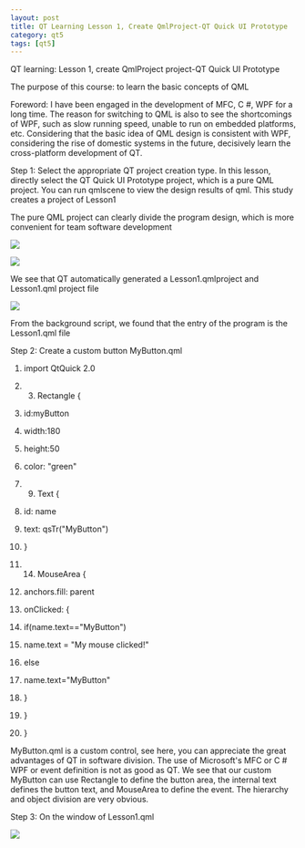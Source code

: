 ```yaml
---
layout: post
title: QT Learning Lesson 1, Create QmlProject-QT Quick UI Prototype
category: qt5
tags: [qt5]
---
```

QT learning: Lesson 1, create QmlProject project-QT Quick UI Prototype

The purpose of this course: to learn the basic concepts of QML

Foreword: I have been engaged in the development of MFC, C \#, WPF for a long time. The reason for switching to QML is also to see the shortcomings of WPF, such as slow running speed, unable to run on embedded platforms, etc. Considering that the basic idea of ​​QML design is consistent with WPF, considering the rise of domestic systems in the future, decisively learn the cross-platform development of QT.

Step 1: Select the appropriate QT project creation type. In this lesson, directly select the QT Quick UI Prototype project, which is a pure QML project. You can run qmlscene to view the design results of qml. This study creates a project of Lesson1

The pure QML project can clearly divide the program design, which is more convenient for team software development

![](/md_blog/public/assets/2021-07-25/5a95d1afe85632bf106a328ed5855cfd.png)

![](/md_blog/public/assets/2021-07-25/c97fcb642c1cfe74ce061a0fe7a9ff94.png)

We see that QT automatically generated a Lesson1.qmlproject and Lesson1.qml project file

![](/md_blog/public/assets/2021-07-25/65cb88168c2ba86b5aae566059436d0e.png)

From the background script, we found that the entry of the program is the Lesson1.qml file

Step 2: Create a custom button MyButton.qml
    

1. import QtQuick 2.0
    

2. 3. Rectangle {
    

4.  id:myButton
    

5.  width:180
    

6.  height:50
    

7.  color: "green"
    

8. 9.  Text {
    

10.  id: name
    

11.  text: qsTr("MyButton")
    

12.  }
    

13. 14.  MouseArea {
    

15.  anchors.fill: parent
    

16.  onClicked: {
    

17.  if(name.text=="MyButton")
    

18.  name.text = "My mouse clicked!"
    

19.  else
    

20.  name.text="MyButton"
    

21.  }
    

22.  }
    

23. }
    
    

MyButton.qml is a custom control, see here, you can appreciate the great advantages of QT in software division. The use of Microsoft's MFC or C \# WPF or event definition is not as good as QT. We see that our custom MyButton can use Rectangle to define the button area, the internal text defines the button text, and MouseArea to define the event. The hierarchy and object division are very obvious.

Step 3: On the window of Lesson1.qml

![](/md_blog/public/assets/2021-07-25/0e44c89b1d91efcb62be12cf510beb1f.png)